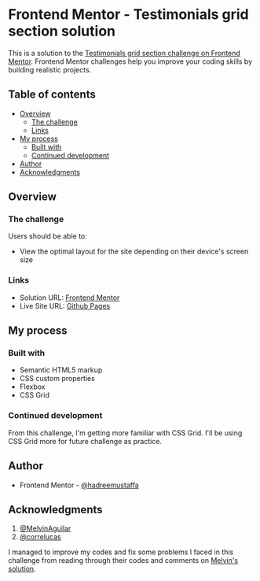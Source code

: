 # Frontend Mentor - Testimonials grid section solution

This is a solution to the [Testimonials grid section challenge on Frontend Mentor](https://www.frontendmentor.io/challenges/testimonials-grid-section-Nnw6J7Un7). Frontend Mentor challenges help you improve your coding skills by building realistic projects.

## Table of contents

- [Overview](#overview)
  - [The challenge](#the-challenge)
  - [Links](#links)
- [My process](#my-process)
  - [Built with](#built-with)
  - [Continued development](#continued-development)
- [Author](#author)
- [Acknowledgments](#acknowledgments)

## Overview

### The challenge

Users should be able to:

- View the optimal layout for the site depending on their device's screen size

### Links

- Solution URL: [Frontend Mentor](https://www.frontendmentor.io/solutions/testimonials-grid-section-using-grid-and-flexbox-HeIH2SUT4a)
- Live Site URL: [Github Pages](https://hadreemustaffa.github.io/testimonials-grid-section/)

## My process

### Built with

- Semantic HTML5 markup
- CSS custom properties
- Flexbox
- CSS Grid

### Continued development

From this challenge, I'm getting more familiar with CSS Grid. I'll be using CSS Grid more for future challenge as practice.

## Author

- Frontend Mentor - [@hadreemustaffa](https://www.frontendmentor.io/profile/hadreemustaffa)

## Acknowledgments

1. [@MelvinAguilar](https://www.frontendmentor.io/profile/MelvinAguilar)
2. [@correlucas](https://www.frontendmentor.io/profile/correlucas)

I managed to improve my codes and fix some problems I faced in this challenge from reading through their codes and comments on [Melvin's solution](https://www.frontendmentor.io/solutions/testimonials-grid-section-sass-responsive-grid-layout-P1LwWmdpaG).
